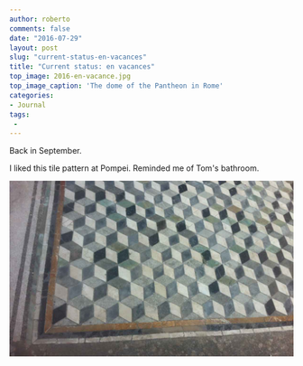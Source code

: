 ```yaml
---
author: roberto
comments: false
date: "2016-07-29"
layout: post
slug: "current-status-en-vacances"
title: "Current status: en vacances"
top_image: 2016-en-vacance.jpg
top_image_caption: 'The dome of the Pantheon in Rome'
categories:
- Journal
tags:
 -
---
```

Back in September.

I liked this tile pattern at Pompei. Reminded me of Tom's bathroom.

![Tile pattern in a villa at Pompei](/images/2016-en-vacance-02.jpg)

